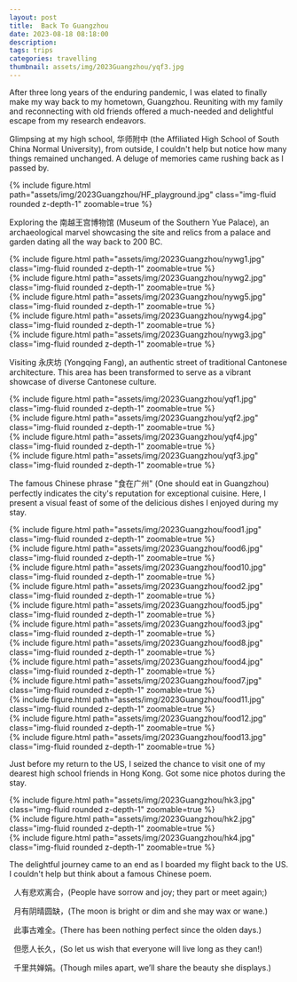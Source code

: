 ```yaml
---
layout: post
title:  Back To Guangzhou
date: 2023-08-18 08:18:00
description: 
tags: trips
categories: travelling
thumbnail: assets/img/2023Guangzhou/yqf3.jpg
---
```


After three long years of the enduring pandemic, I was elated to finally make my way back to my hometown, Guangzhou. Reuniting with my family and reconnecting with old friends offered a much-needed and delightful escape from my research endeavors.

Glimpsing at my high school, 华师附中 (the Affiliated High School of South China Normal University), from outside, I couldn't help but notice how many things remained unchanged. A deluge of memories came rushing back as I passed by.
<div class="row mt-3">
    <div class="col-sm mt-3 mt-md-0">
        {% include figure.html path="assets/img/2023Guangzhou/HF_playground.jpg" class="img-fluid rounded z-depth-1" zoomable=true %}
    </div>
</div>

Exploring the 南越王宫博物馆 (Museum of the Southern Yue Palace), an archaeological marvel showcasing the site and relics from a palace and garden dating all the way back to 200 BC.
<div class="row mt-3">
    <div class="col-sm mt-3 mt-md-0">
        {% include figure.html path="assets/img/2023Guangzhou/nywg1.jpg" class="img-fluid rounded z-depth-1" zoomable=true %}
    </div>
    <div class="col-sm mt-3 mt-md-0">
        {% include figure.html path="assets/img/2023Guangzhou/nywg2.jpg" class="img-fluid rounded z-depth-1" zoomable=true %}
    </div>
    <div class="col-sm mt-3 mt-md-0">
        {% include figure.html path="assets/img/2023Guangzhou/nywg5.jpg" class="img-fluid rounded z-depth-1" zoomable=true %}
    </div>
</div>

<div class="row mt-3">
    <div class="col-sm mt-3 mt-md-0">
        {% include figure.html path="assets/img/2023Guangzhou/nywg4.jpg" class="img-fluid rounded z-depth-1" zoomable=true %}
    </div>
    <div class="col-sm mt-3 mt-md-0">
        {% include figure.html path="assets/img/2023Guangzhou/nywg3.jpg" class="img-fluid rounded z-depth-1" zoomable=true %}
    </div>
</div>

Visiting 永庆坊 (Yongqing Fang), an authentic street of traditional Cantonese architecture. This area has been transformed to serve as a vibrant showcase of diverse Cantonese culture.

<div class="row mt-3">
    <div class="col-sm mt-3 mt-md-0">
        {% include figure.html path="assets/img/2023Guangzhou/yqf1.jpg" class="img-fluid rounded z-depth-1" zoomable=true %}
    </div>
    <div class="col-sm mt-3 mt-md-0">
        {% include figure.html path="assets/img/2023Guangzhou/yqf2.jpg" class="img-fluid rounded z-depth-1" zoomable=true %}
    </div>
</div>
<div class="row mt-3">
    <div class="col-sm mt-3 mt-md-0">
        {% include figure.html path="assets/img/2023Guangzhou/yqf4.jpg" class="img-fluid rounded z-depth-1" zoomable=true %}
    </div>
    <div class="col-sm mt-3 mt-md-0">
        {% include figure.html path="assets/img/2023Guangzhou/yqf3.jpg" class="img-fluid rounded z-depth-1" zoomable=true %}
    </div>
</div>




The famous Chinese phrase "食在广州" (One should eat in Guangzhou) perfectly indicates the city's reputation for exceptional cuisine. Here, I present a visual feast of some of the delicious dishes I enjoyed during my stay.

<div class="row mt-3">
    <div class="col-sm mt-3 mt-md-0">
        {% include figure.html path="assets/img/2023Guangzhou/food1.jpg" class="img-fluid rounded z-depth-1" zoomable=true %}
    </div>
    <div class="col-sm mt-3 mt-md-0">
        {% include figure.html path="assets/img/2023Guangzhou/food6.jpg" class="img-fluid rounded z-depth-1" zoomable=true %}
    </div>
    <div class="col-sm mt-3 mt-md-0">
        {% include figure.html path="assets/img/2023Guangzhou/food10.jpg" class="img-fluid rounded z-depth-1" zoomable=true %}
    </div>
</div>
<div class="row mt-3">
    <div class="col-sm mt-3 mt-md-0">
        {% include figure.html path="assets/img/2023Guangzhou/food2.jpg" class="img-fluid rounded z-depth-1" zoomable=true %}
    </div>
    <div class="col-sm mt-3 mt-md-0">
        {% include figure.html path="assets/img/2023Guangzhou/food5.jpg" class="img-fluid rounded z-depth-1" zoomable=true %}
    </div>
    <div class="col-sm mt-3 mt-md-0">
        {% include figure.html path="assets/img/2023Guangzhou/food3.jpg" class="img-fluid rounded z-depth-1" zoomable=true %}
    </div>
</div>
<div class="row mt-3">
    <div class="col-sm mt-3 mt-md-0">
        {% include figure.html path="assets/img/2023Guangzhou/food8.jpg" class="img-fluid rounded z-depth-1" zoomable=true %}
    </div>
    <div class="col-sm mt-3 mt-md-0">
        {% include figure.html path="assets/img/2023Guangzhou/food4.jpg" class="img-fluid rounded z-depth-1" zoomable=true %}
    </div>
    <div class="col-sm mt-3 mt-md-0">
        {% include figure.html path="assets/img/2023Guangzhou/food7.jpg" class="img-fluid rounded z-depth-1" zoomable=true %}
    </div>
</div>
<div class="row mt-3">
    <div class="col-sm mt-3 mt-md-0">
        {% include figure.html path="assets/img/2023Guangzhou/food11.jpg" class="img-fluid rounded z-depth-1" zoomable=true %}
    </div>
<div class="row mt-3">
    <div class="col-sm mt-3 mt-md-0">
        {% include figure.html path="assets/img/2023Guangzhou/food12.jpg" class="img-fluid rounded z-depth-1" zoomable=true %}
    </div>
<div class="row mt-3">
    <div class="col-sm mt-3 mt-md-0">
        {% include figure.html path="assets/img/2023Guangzhou/food13.jpg" class="img-fluid rounded z-depth-1" zoomable=true %}
    </div>
</div>

Just before my return to the US, I seized the chance to visit one of my dearest high school friends in Hong Kong. Got some nice photos during the stay.

<div class="row mt-3">
    <div class="col-sm mt-3 mt-md-0">
        {% include figure.html path="assets/img/2023Guangzhou/hk3.jpg" class="img-fluid rounded z-depth-1" zoomable=true %}
    </div>
<div class="row mt-3">
    <div class="col-sm mt-3 mt-md-0">
        {% include figure.html path="assets/img/2023Guangzhou/hk2.jpg" class="img-fluid rounded z-depth-1" zoomable=true %}
    </div>
<div class="row mt-3">
    <div class="col-sm mt-3 mt-md-0">
        {% include figure.html path="assets/img/2023Guangzhou/hk4.jpg" class="img-fluid rounded z-depth-1" zoomable=true %}
    </div>
</div>

The delightful journey came to an end as I boarded my flight back to the US. I couldn't help but think about a famous Chinese poem. <br />

&nbsp; 人有悲欢离合，(People have sorrow and joy; they part or meet again;)<br />

&nbsp; 月有阴晴圆缺，(The moon is bright or dim and she may wax or wane.)<br />

&nbsp; 此事古难全。(There has been nothing perfect since the olden days.)<br />

&nbsp; 但愿人长久，(So let us wish that everyone will live long as they can!)<br />

&nbsp; 千里共婵娟。(Though miles apart, we’ll share the beauty she displays.)<br />


<!-- 海上生明月，天涯共此时。 (From the vast sea rises the moon so bright. Though so far apart we share the same sight.) -->
